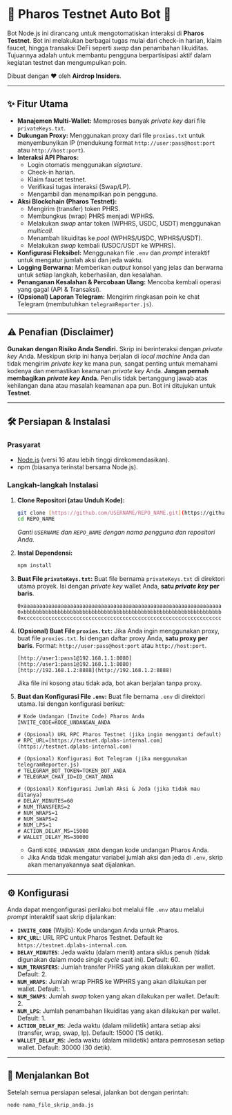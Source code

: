# 🤖 Pharos Testnet Auto Bot 🤖

Bot Node.js ini dirancang untuk mengotomatiskan interaksi di **Pharos Testnet**. Bot ini melakukan berbagai tugas mulai dari check-in harian, klaim faucet, hingga transaksi DeFi seperti *swap* dan penambahan likuiditas. Tujuannya adalah untuk membantu pengguna berpartisipasi aktif dalam kegiatan testnet dan mengumpulkan poin.

Dibuat dengan ❤️ oleh **Airdrop Insiders**.

---

## ✨ Fitur Utama

* **Manajemen Multi-Wallet:** Memproses banyak *private key* dari file `privateKeys.txt`.
* **Dukungan Proxy:** Menggunakan proxy dari file `proxies.txt` untuk menyembunyikan IP (mendukung format `http://user:pass@host:port` atau `http://host:port`).
* **Interaksi API Pharos:**
    * Login otomatis menggunakan *signature*.
    * Check-in harian.
    * Klaim faucet testnet.
    * Verifikasi tugas interaksi (Swap/LP).
    * Mengambil dan menampilkan poin pengguna.
* **Aksi Blockchain (Pharos Testnet):**
    * Mengirim (transfer) token PHRS.
    * Membungkus (wrap) PHRS menjadi WPHRS.
    * Melakukan *swap* antar token (WPHRS, USDC, USDT) menggunakan *multicall*.
    * Menambah likuiditas ke *pool* (WPHRS/USDC, WPHRS/USDT).
    * Melakukan *swap* kembali (USDC/USDT ke WPHRS).
* **Konfigurasi Fleksibel:** Menggunakan file `.env` dan *prompt* interaktif untuk mengatur jumlah aksi dan jeda waktu.
* **Logging Berwarna:** Memberikan *output* konsol yang jelas dan berwarna untuk setiap langkah, keberhasilan, dan kesalahan.
* **Penanganan Kesalahan & Percobaan Ulang:** Mencoba kembali operasi yang gagal (API & Transaksi).
* **(Opsional) Laporan Telegram:** Mengirim ringkasan poin ke chat Telegram (membutuhkan `telegramReporter.js`).

---

## ⚠️ Penafian (Disclaimer)

**Gunakan dengan Risiko Anda Sendiri.** Skrip ini berinteraksi dengan *private key* Anda. Meskipun skrip ini hanya berjalan di *local machine* Anda dan tidak mengirim *private key* ke mana pun, sangat penting untuk memahami kodenya dan memastikan keamanan *private key* Anda. **Jangan pernah membagikan *private key* Anda.** Penulis tidak bertanggung jawab atas kehilangan dana atau masalah keamanan apa pun. Bot ini ditujukan untuk **Testnet**.

---

## 🛠️ Persiapan & Instalasi

### Prasyarat

* [Node.js](https://nodejs.org/) (versi 16 atau lebih tinggi direkomendasikan).
* npm (biasanya terinstal bersama Node.js).

### Langkah-langkah Instalasi

1.  **Clone Repositori (atau Unduh Kode):**
    ```bash
    git clone [https://github.com/USERNAME/REPO_NAME.git](https://github.com/USERNAME/REPO_NAME.git)
    cd REPO_NAME
    ```
    *Ganti `USERNAME` dan `REPO_NAME` dengan nama pengguna dan repositori Anda.*

2.  **Instal Dependensi:**
    ```bash
    npm install
    ```

3.  **Buat File `privateKeys.txt`:**
    Buat file bernama `privateKeys.txt` di direktori utama proyek. Isi dengan *private key* wallet Anda, **satu *private key* per baris**.
    ```
    0xaaaaaaaaaaaaaaaaaaaaaaaaaaaaaaaaaaaaaaaaaaaaaaaaaaaaaaaaaaaaaaaa
    0xbbbbbbbbbbbbbbbbbbbbbbbbbbbbbbbbbbbbbbbbbbbbbbbbbbbbbbbbbbbbbbbb
    0xcccccccccccccccccccccccccccccccccccccccccccccccccccccccccccccccc
    ```

4.  **(Opsional) Buat File `proxies.txt`:**
    Jika Anda ingin menggunakan proxy, buat file `proxies.txt`. Isi dengan daftar proxy Anda, **satu proxy per baris**. Format: `http://user:pass@host:port` atau `http://host:port`.
    ```
    [http://user1:pass1@192.168.1.1:8080](http://user1:pass1@192.168.1.1:8080)
    [http://192.168.1.2:8888](http://192.168.1.2:8888)
    ```
    Jika file ini kosong atau tidak ada, bot akan berjalan tanpa proxy.

5.  **Buat dan Konfigurasi File `.env`:**
    Buat file bernama `.env` di direktori utama. Isi dengan konfigurasi berikut:
    ```env
    # Kode Undangan (Invite Code) Pharos Anda
    INVITE_CODE=KODE_UNDANGAN_ANDA

    # (Opsional) URL RPC Pharos Testnet (jika ingin mengganti default)
    # RPC_URL=[https://testnet.dplabs-internal.com](https://testnet.dplabs-internal.com)

    # (Opsional) Konfigurasi Bot Telegram (jika menggunakan telegramReporter.js)
    # TELEGRAM_BOT_TOKEN=TOKEN_BOT_ANDA
    # TELEGRAM_CHAT_ID=ID_CHAT_ANDA

    # (Opsional) Konfigurasi Jumlah Aksi & Jeda (jika tidak mau ditanya)
    # DELAY_MINUTES=60
    # NUM_TRANSFERS=2
    # NUM_WRAPS=1
    # NUM_SWAPS=2
    # NUM_LPS=1
    # ACTION_DELAY_MS=15000
    # WALLET_DELAY_MS=30000
    ```
    * Ganti `KODE_UNDANGAN_ANDA` dengan kode undangan Pharos Anda.
    * Jika Anda tidak mengatur variabel jumlah aksi dan jeda di `.env`, skrip akan menanyakannya saat dijalankan.

---

## ⚙️ Konfigurasi

Anda dapat mengonfigurasi perilaku bot melalui file `.env` atau melalui *prompt* interaktif saat skrip dijalankan:

* **`INVITE_CODE`** (Wajib): Kode undangan Anda untuk Pharos.
* **`RPC_URL`**: URL RPC untuk Pharos Testnet. Default ke `https://testnet.dplabs-internal.com`.
* **`DELAY_MINUTES`**: Jeda waktu (dalam menit) antara siklus penuh (tidak digunakan dalam mode *single cycle* saat ini). Default: 60.
* **`NUM_TRANSFERS`**: Jumlah transfer PHRS yang akan dilakukan per wallet. Default: 2.
* **`NUM_WRAPS`**: Jumlah wrap PHRS ke WPHRS yang akan dilakukan per wallet. Default: 1.
* **`NUM_SWAPS`**: Jumlah *swap* token yang akan dilakukan per wallet. Default: 2.
* **`NUM_LPS`**: Jumlah penambahan likuiditas yang akan dilakukan per wallet. Default: 1.
* **`ACTION_DELAY_MS`**: Jeda waktu (dalam milidetik) antara setiap aksi (transfer, wrap, swap, lp). Default: 15000 (15 detik).
* **`WALLET_DELAY_MS`**: Jeda waktu (dalam milidetik) antara pemrosesan setiap wallet. Default: 30000 (30 detik).

---

## 🚀 Menjalankan Bot

Setelah semua persiapan selesai, jalankan bot dengan perintah:

```bash
node nama_file_skrip_anda.js

